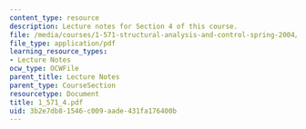 ```yaml
---
content_type: resource
description: Lecture notes for Section 4 of this course.
file: /media/courses/1-571-structural-analysis-and-control-spring-2004/3b2e7db81546c009aade431fa176400b_1_571_4.pdf
file_type: application/pdf
learning_resource_types:
- Lecture Notes
ocw_type: OCWFile
parent_title: Lecture Notes
parent_type: CourseSection
resourcetype: Document
title: 1_571_4.pdf
uid: 3b2e7db8-1546-c009-aade-431fa176400b
---
```

